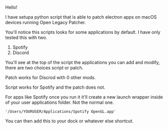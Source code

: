 Hello!

I have setupa python script that is able to patch electron apps on macOS devices running Open Legacy Patcher.

You'll notice this scripts looks for some applications by default. I have only tested this with two.

1. Spotify
2. Discord

You'll see at the top of the script the applications you can add and modify, there are two choices script or patch.

Patch works for Discrod with 0 other mods.

Script works for Spotify and the patch does not.

For apps like Spotify once you run it it'll create a new launch wrapper inside of your user applications folder. Not the normal one.

```
'/Users/YOURUSER/Applications/Spotify OpenGL.app'
```
You can then add this to your dock or whatever else shortcut.
